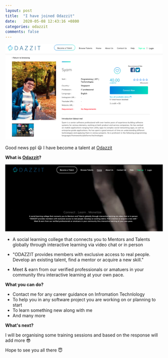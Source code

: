 ```yaml
---
layout: post
title:  "I have joined Odazzit"
date:   2020-05-08 12:43:16 +0800
categories: odazzit
comments: false
---
```


![](/assets/odazzit_post_2.png)

Good news ppl 😃 I have become a talent at [Odazzit](https://odazzit.com/talent/J9NQXQ0FJ4)


**What is [Odazzit](https://odazzit.com/)?**

![](/assets/odazzit_post_1.png)

* A social learning college that connects you to Mentors and Talents globally through interactive learning via video chat or in person

* "ODAZZIT provides members with exclusive access to real people. Develop an existing talent, find a mentor or acquire a new skill."

* Meet & earn from our verified professionals or amatuers in your community thru interactive learning at your own pace.


**What you can do?**

* Contact me for any career guidance on Infromation Technlology 
* To help you in any software project you are working on or planning to start
* To learn something new along with me 
* And many more 


**What's next?**

I will be organising some training sessions and based on the response will add more 😎

Hope to see you all there 😇


